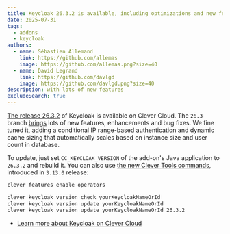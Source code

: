 ```yaml
---
title: Keycloak 26.3.2 is available, including optimizations and new features
date: 2025-07-31
tags:
  - addons
  - keycloak
authors:
  - name: Sébastien Allemand
    link: https://github.com/allemas
    image: https://github.com/allemas.png?size=40
  - name: David Legrand
    link: https://github.com/davlgd
    image: https://github.com/davlgd.png?size=40
description: with lots of new features
excludeSearch: true
---
```


[The release 26.3.2](https://github.com/keycloak/keycloak/releases/26.3.2) of Keycloak is available on Clever Cloud. The `26.3` branch [brings](https://github.com/keycloak/keycloak/releases/26.3.0) lots of new features, enhancements and bug fixes. We fine tuned it, adding a conditional IP range-based authentication and dynamic cache sizing that automatically scales based on instance size and user count in database.

To update, just set `CC_KEYCLOAK_VERSION` of the add-on's Java application to `26.3.2` and rebuild it. You can also use [the new Clever Tools commands](/developers/doc/cli/operators/), introduced in `3.13.0` release:

```bash
clever features enable operators

clever keycloak version check yourKeycloakNameOrId
clever keycloak version update yourKeycloakNameOrId
clever keycloak version update yourKeycloakNameOrId 26.3.2
```

- [Learn more about Keycloak on Clever Cloud](/developers/doc/addons/keycloak)
